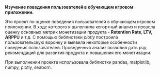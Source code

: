 **Изучение поведения пользователей в обучающем игровом приложении.**

Это проект по оценке поведения пользователей в обучающем игровом приложении. В ходе которого я выполнила когортный анализ и провела оценку основных метрик монетизации продукта - **Retention Rate, LTV, ARPPU** и т.д. С помощью библиотеки *plotly* построила пользовательскую воронку и выявила некоторые особенности поведения пользователей. Проведенный анализ позволил дать ряд рекомендаций для развития продукта и повышения его монетизации.

При выполнении проекта использовала библиотки pandas, matplotlib, numpy, plotly, seaborn.
